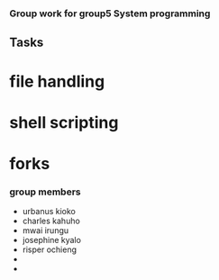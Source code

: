 ### Group work for group5 System programming
## Tasks
# file handling
# shell scripting
# forks

### group members
- urbanus kioko
- charles kahuho
- mwai irungu
- josephine kyalo
- risper ochieng
- 
- 

